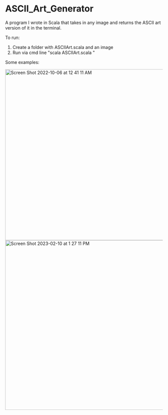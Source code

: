 # ASCII_Art_Generator

A program I wrote in Scala that takes in any image and returns the ASCII art version of it in the terminal.

To run: 
  1) Create a folder with ASCIIArt.scala and an image
  2) Run via cmd line "scala ASCIIArt.scala <image name>"
  
Some examples: 
  
<img width="547" alt="Screen Shot 2022-10-06 at 12 41 11 AM" src="https://user-images.githubusercontent.com/125074849/218180626-2082b665-2a06-47c6-b43a-b97762f11642.png">
  
<img width="543" alt="Screen Shot 2023-02-10 at 1 27 11 PM" src="https://user-images.githubusercontent.com/125074849/218180649-b3303568-c571-4139-be60-5518b7a60144.png">
